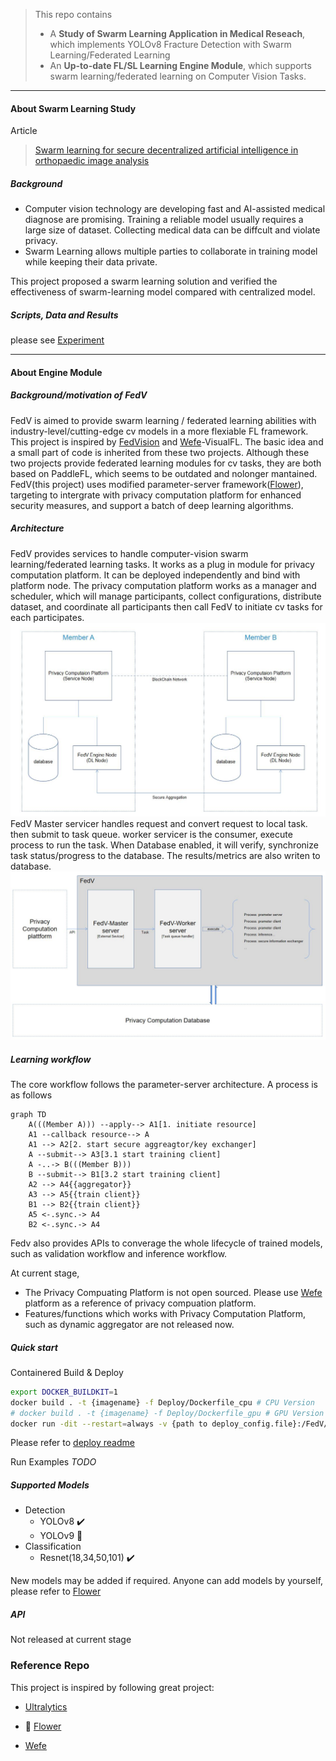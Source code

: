 >This repo contains
>- A **Study of Swarm Learning Application in Medical Reseach**, which implements YOLOv8 Fracture Detection with Swarm Learning/Federated Learning
>- An **Up-to-date FL/SL Learning Engine Module**, which supports swarm learning/federated learning on Computer Vision Tasks.
___
#### About Swarm Learning Study

Article 
> [Swarm learning for secure decentralized artificial intelligence in orthopaedic image analysis]()

##### Background
- Computer vision technology are developing fast and AI-assisted medical diagnose are promising. Training a reliable model usually requires a large size of dataset. Collecting medical data can be diffcult and violate privacy.
- Swarm Learning allows multiple parties to collaborate in training model while keeping their data private.

This project proposed a swarm learning solution and verified the effectiveness of swarm-learning model compared with centralized model.
##### Scripts, Data and Results
please see [Experiment](./Experiment/)

___
#### About Engine Module 

##### Background/motivation of FedV
FedV is aimed to provide swarm learning / federated learning abilities with industry-level/cutting-edge cv models in a more flexiable FL framework.
This project is inspired by  [FedVision](https://github.com/FederatedAI/FedVision) and [Wefe](https://github.com/tianmiantech/WeFe)-VisualFL. The basic idea and a small part of code is inherited from these two projects. Although these two projects provide federated learning modules for cv tasks, they are both based on PaddleFL, which seems to be outdated and nolonger mantained. FedV(this project) uses modified parameter-server framework([Flower]((https://github.com/adap/flower))), targeting to intergrate with privacy computation platform for enhanced security measures, and support a batch of deep learning algorithms.
##### Architecture
FedV provides services to handle computer-vision swarm learning/federated learning tasks. It works as a plug in module for privacy computation platform. It can be deployed independently and bind with platform node. The privacy computation platform works as a manager and scheduler, which will manage participants, collect configurations, distribute dataset, and coordinate all participants then call FedV to initiate cv tasks for each participates. 
![arch](./VisualFederated/arch2.JPG)
FedV Master servicer handles request and convert request to local task. then submit to task queue. worker servicer is the consumer, execute process to run the task. When Database enabled, it will verify, synchronize task status/progress to the database. The results/metrics are also writen to database.
![arch](./VisualFederated/arch.JPG)

##### Learning workflow
The core workflow follows the parameter-server architecture.
A process is as follows
```mermaid
graph TD
    A(((Member A))) --apply--> A1[1. initiate resource]
    A1 --callback resource--> A
    A1 --> A2[2. start secure aggreagtor/key exchanger]
    A --submit--> A3[3.1 start training client]
    A -..-> B(((Member B)))
    B --submit--> B1[3.2 start training client]
    A2 --> A4{{aggregator}}
    A3 --> A5{{train client}}
    B1 --> B2{{train client}}
    A5 <-.sync.-> A4
    B2 <-.sync.-> A4
```


Fedv also provides APIs to converage the whole lifecycle of trained models, such as validation workflow and inference workflow.

At current stage,
- The Privacy Compuating Platform is not open sourced. Please use [Wefe](https://github.com/tianmiantech/WeFe) platform as a reference of privacy compuation platform.
- Features/functions which works with Privacy Computation Platform, such as dynamic aggregator are not released now.



##### Quick start
Containered Build & Deploy
```bash
export DOCKER_BUILDKIT=1
docker build . -t {imagename} -f Deploy/Dockerfile_cpu # CPU Version
# docker build . -t {imagename} -f Deploy/Dockerfile_gpu # GPU Version
docker run -dit --restart=always -v {path to deploy_config.file}:/FedV/deploy_config.yml -v {path to db_config.file}:/FedV/config.properties --network=host --name FedV-Service {imagename}
```
Please refer to [deploy readme](./VisualFederated/Deploy/README.md)

Run Examples *TODO*

##### Supported Models
- Detection
    - YOLOv8 :heavy_check_mark:
    - YOLOv9 :construction:
- Classification
    - Resnet(18,34,50,101) :heavy_check_mark:

New models may be added if required.
Anyone can add models by yourself, please refer to [Flower](https://github.com/adap/flower)

##### API
Not released at current stage

### Reference Repo
This project is inspired by following great project:

- [Ultralytics](https://github.com/ultralytics/ultralytics)

- :cherry_blossom: [Flower](https://github.com/adap/flower)

- [Wefe](https://github.com/tianmiantech/WeFe)
